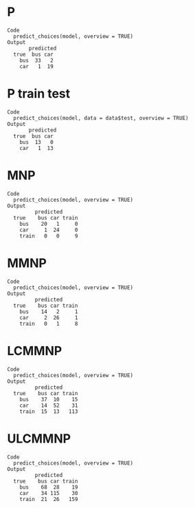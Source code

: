 # P

    Code
      predict_choices(model, overview = TRUE)
    Output
           predicted
      true  bus car
        bus  33   2
        car   1  19

# P train test

    Code
      predict_choices(model, data = data$test, overview = TRUE)
    Output
           predicted
      true  bus car
        bus  13   0
        car   1  13

# MNP

    Code
      predict_choices(model, overview = TRUE)
    Output
             predicted
      true    bus car train
        bus    20   1     0
        car     1  24     0
        train   0   0     9

# MMNP

    Code
      predict_choices(model, overview = TRUE)
    Output
             predicted
      true    bus car train
        bus    14   2     1
        car     2  26     1
        train   0   1     8

# LCMMNP

    Code
      predict_choices(model, overview = TRUE)
    Output
             predicted
      true    bus car train
        bus    37  10    15
        car    14  52    31
        train  15  13   113

# ULCMMNP

    Code
      predict_choices(model, overview = TRUE)
    Output
             predicted
      true    bus car train
        bus    68  28    19
        car    34 115    30
        train  21  26   159

